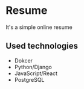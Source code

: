 # Resume

It's a simple online resume

## Used technologies

- Dokcer
- Python/Django
- JavaScript/React
- PostgreSQL
